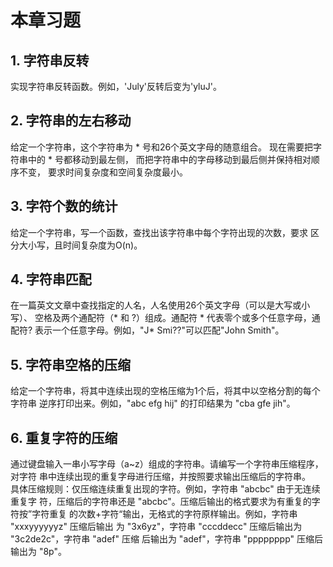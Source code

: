 # 本章习题 #

## 1. 字符串反转 ##

实现字符串反转函数。例如，'July'反转后变为'yluJ'。

## 2. 字符串的左右移动 ##

给定一个字符串，这个字符串为 * 号和26个英文字母的随意组合。
现在需要把字符串中的 * 号都移动到最左侧，
而把字符串中的字母移动到最后侧并保持相对顺序不变，
要求时间复杂度和空间复杂度最小。

## 3. 字符个数的统计 ##

给定一个字符串，写一个函数，查找出该字符串中每个字符出现的次数，要求
区分大小写，且时间复杂度为O(n)。


## 4. 字符串匹配 ##

在一篇英文文章中查找指定的人名，人名使用26个英文字母（可以是大写或小写）、
空格及两个通配符（* 和 ?）组成。通配符 * 代表零个或多个任意字母，通配符?
表示一个任意字母。例如，"J* Smi??"可以匹配"John Smith"。


## 5. 字符串空格的压缩 ##

给定一个字符串，将其中连续出现的空格压缩为1个后，将其中以空格分割的每个字符串
逆序打印出来。例如，"abc efg hij" 的打印结果为 "cba gfe jih"。

## 6. 重复字符的压缩 ##

通过键盘输入一串小写字母（a~z）组成的字符串。请编写一个字符串压缩程序，对字符
串中连续出现的重复字母进行压缩，并按照要求输出压缩后的字符串。  
具体压缩规则：仅压缩连续重复出现的字符。例如，字符串 "abcbc" 由于无连续重复字
符，压缩后的字符串还是 "abcbc"。压缩后输出的格式要求为有重复的字符按”字符重复
的次数+字符“输出，无格式的字符原样输出。例如，字符串 "xxxyyyyyyz" 压缩后输出
为 "3x6yz"，字符串 "cccddecc" 压缩后输出为 "3c2de2c"，字符串 "adef" 压缩
后输出为 "adef"，字符串 "pppppppp" 压缩后输出为 "8p"。
